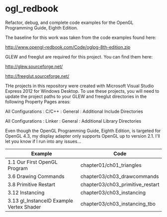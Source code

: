 ogl_redbook
===========

Refactor, debug, and complete code examples for the OpenGL Programming Guide, Eighth Edition.

The baseline for this work was taken from the code examples found here:

http://www.opengl-redbook.com/Code/oglpg-8th-edition.zip

GLEW and freeglut are required for this project. You can find them here:

http://glew.sourceforge.net/

http://freeglut.sourceforge.net/

THe projects in this repository were created with Microsoft Visual Studio Express 2012 for Windows Desktop. To use these projects, you will need to update the project paths to your GLEW and freeglut directories in the following Property Pages areas:

All Configurations : C/C++ : General : Additional Include Directories

All Configurations : Linker : General : Additional Library Directories

Even though the OpenGL Programming Guide, Eighth Edition, is targeted for OpenGL 4.3, my display adapter only supports OpenGL up to version 2.1. I'll let you know if I run into any issues...

**Example** | **Code**
------------|-------------
1.1 Our First OpenGL Program | chapter01/ch01_triangles
3.6 Drawing Commands | chapter03/ch03_drawcommands
3.8 Primitive Restart | chapter03/ch03_primitive_restart
3.12 Instancing | chapter03/ch03_instancing
3.13 gl_InstanceID Example Vertex Shader | chapter03/ch03_instancing_tbo
